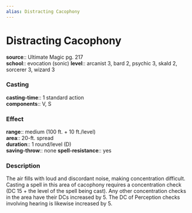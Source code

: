 ```yaml
---
alias: Distracting Cacophony
---
```


# Distracting Cacophony 

**source**:: Ultimate Magic pg. 217  
**school**:: evocation (sonic)
**level**:: arcanist 3, bard 2, psychic 3, skald 2, sorcerer 3, wizard 3

### Casting 

**casting-time**:: 1 standard action  
**components**:: V, S

### Effect 

**range**:: medium (100 ft. + 10 ft./level)  
**area**:: 20-ft. spread  
**duration**:: 1 round/level (D)  
**saving-throw**:: none
**spell-resistance**:: yes

### Description 

The air fills with loud and discordant noise, making concentration difficult. Casting a spell in this area of cacophony requires a concentration check (DC 15 + the level of the spell being cast). Any other concentration checks in the area have their DCs increased by 5. The DC of Perception checks involving hearing is likewise increased by 5.
